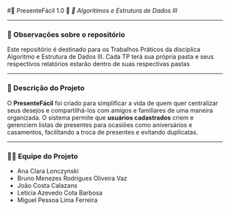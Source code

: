 #🎁 PresenteFácil 1.0 🎁
_🧠 Algoritimos e Estrutura de Dados III_

---
### 📌 Observações sobre o repositório

Este repositório é destinado para os Trabalhos Práticos da disciplica Algoritmo e Estrutura de Dados III. Cada TP terá sua própria pasta e seus respectivos relatórios estarão dentro de suas respectivas pastas

---
### 📝 Descrição do Projeto

O **PresenteFácil** foi criado para simplificar a vida de quem quer centralizar seus desejos e compartilhá-los com amigos e familiares de uma maneira organizada.  O sistema permite que **usuários cadastrados** criem e gerenciem listas de presentes para ocasiões como aniversários e casamentos, facilitando a troca de presentes e evitando duplicatas.

---

### 🧑‍💻 Equipe do Projeto

* Ana Clara Lonczynski
* Bruno Menezes Rodrigues Oliveira Vaz
* João Costa Calazans
* Letícia Azevedo Cota Barbosa
* Miguel Pessoa Lima Ferreira
